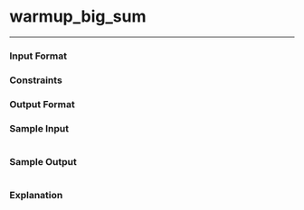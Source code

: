 # warmup_big_sum
---

### Input Format 

### Constraints

### Output Format 

### Sample Input
```
```
### Sample Output
```
```
### Explanation
